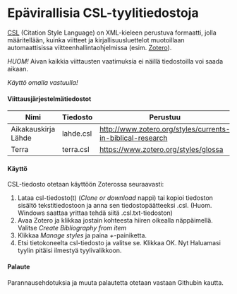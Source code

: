 # Epävirallisia CSL-tyylitiedostoja

[CSL](https://citationstyles.org/) (Citation Style Language) on
 XML-kieleen perustuva formaatti, jolla määritellään, kuinka viitteet
  ja kirjallisuusluettelot muotoillaan automaattisissa viitteenhallintaohjelmissa
   (esim. [Zotero](https://www.zotero.org/)).

_HUOM!_ Aivan kaikkia viittausten vaatimuksia ei näillä tiedostoilla voi saada aikaan.

_Käyttö omalla vastuulla!_

#### Viittausjärjestelmätiedostot

Nimi                | Tiedosto      | Perustuu
--------------------|---------------|------------------------------------------------------------
Aikakauskirja Lähde | lahde.csl     | http://www.zotero.org/styles/currents-in-biblical-research
Terra               | terra.csl     | https://www.zotero.org/styles/glossa

#### Käyttö

CSL-tiedosto otetaan käyttöön Zoterossa seuraavasti:

1. Lataa csl-tiedosto(t) (_Clone or download_ nappi) tai kopioi tiedoston sisältö tekstitiedostoon ja 
anna sen tiedostopäätteeksi .csl. (Huom. Windows saattaa yrittaa tehdä siitä .csl.txt-tiedoston)
2. Avaa Zotero ja klikkaa jostain kohteesta hiiren oikealla näppäimellä. Valitse _Create Bibliography from item_
3. Klikkaa _Manage styles_ ja paina _+_-painiketta.
4. Etsi tietokoneelta csl-tiedosto ja valitse se. Klikkaa OK. Nyt Haluamasi tyylin pitäisi ilmestyä tyylivalikkoon.

#### Palaute

Parannausehdotuksia ja muuta palautetta otetaan vastaan Githubin kautta.
